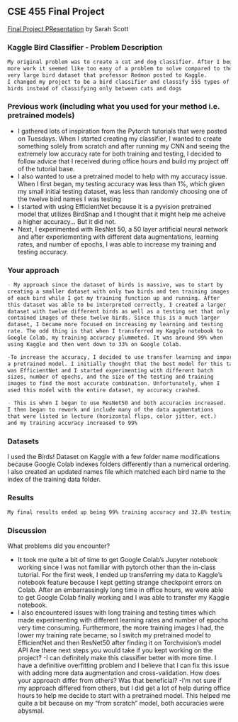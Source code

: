 ## CSE 455 Final Project
[Final Project PResentation](url) 
by Sarah Scott

### Kaggle Bird Classifier - Problem Description
```markdown
My original problem was to create a cat and dog classifier. After I began
more work it seemed like too easy of a problem to solve compared to the
very large bird dataset that professor Redmon posted to Kaggle. 
I changed my project to be a bird classifier and classify 555 types of 
birds instead of classifying only between cats and dogs
```
### Previous work (including what you used for your method i.e. pretrained models)
- I gathered lots of inspiration from the Pytorch tutorials that were posted on Tuesdays. When I started creating my classifier, I wanted to create something solely from scratch and after running my CNN and seeing the extremely low accuracy rate for both training and testing, I decided to follow advice that I received during office hours and build my project off of the tutorial base. 
- I also wanted to use a pretrained model to help with my accuracy issue. When I first began, my testing accuracy was less than 1%, which given my small initial testing dataset, was less than randomly choosing one of the twelve bird names I was testing
- I started with using EfficientNet because it is a pyvision pretrained model that utilizes BirdSnap and I thought that it might help me acheive a higher accuracy... But it did not.
- Next, I experimented with ResNet 50, a 50 layer artificial neural network and after experiementing with different data augmentations, learning rates, and number of epochs, I was able to increase my training and testing accuracy.

### Your approach
```markdown
- My approach since the dataset of birds is massive, was to start by 
creating a smaller dataset with only two birds and ten training images 
of each bird while I got my training function up and running. After 
this dataset was able to be interpreted correctly, I created a larger
dataset with twelve different birds as well as a testing set that only
contained images of these twelve birds. Since this is a much larger 
dataset, I became more focused on increasing my learning and testing
rate. The odd thing is that when I transferred my Kaggle notebook to
Google Colab, my training accuracy plummeted. It was around 99% when
using Kaggle and then went down to 33% on Google Colab. 

-To increase the accuracy, I decided to use transfer learning and import 
a pretrained model. I initially thought that the best model for this task
was EfficientNet and I started experimenting with different batch 
sizes, number of epochs, and the size of the testing and training 
images to find the most accurate combination. Unfortunately, when I 
used this model with the entire dataset, my accuracy crashed. 

- This is when I began to use ResNet50 and both accuracies increased. 
I then began to rework and include many of the data augmentations 
that were listed in lecture (horizontal flips, color jitter, ect.) 
and my training accuracy increased to 99%
```
### Datasets
I used the Birds! Dataset on Kaggle with a few folder name 
modifications because Google Colab indexes folders differently 
than a numerical ordering. I also created an updated names file
which matched each bird name to the index of the training data folder.

### Results
```markdown
My final results ended up being 99% training accuracy and 32.8% testing accuracy
```

### Discussion
What problems did you encounter?
  
- It took me quite a bit of time to get Google Colab’s Jupyter notebook working since I was not familiar with pytorch other than the in-class tutorial. For the first week, I ended up transferring my data to Kaggle’s notebook feature because I kept getting strange checkpoint errors on Colab. After an embarrassingly long time in office hours, we were able to get Google Colab finally working and I was able to transfer my Kaggle notebook.
- I also encountered issues with long training and testing times which made experimenting with different learning rates and number of epochs very time consuming.    Furthermore, the more training images I had, the lower my training rate became, so I switch my pretrained model to EfficientNet and then ResNet50 after finding it on Torchvision’s model API
Are there next steps you would take if you kept working on the project?
-I can definitely make this classifier better with more time. I have a definitive overfitting problem and I believe that I can fix this issue with adding more data      augmentation and cross-validation.
How does your approach differ from others? Was that beneficial?
-I’m not sure if my approach differed from others, but I did get a lot of help during office hours to help me decide to start with a pretrained model. This helped me quite a bit because on my “from scratch” model, both accuracies were abysmal. 

